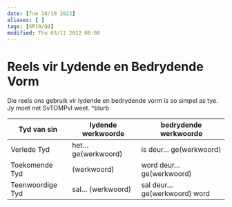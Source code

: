 ```yaml
---
date: [Tue 18/10 2022]
aliases: [ ]
tags: [GR10/Q4]
modified: Thu 03/11 2022 08:00
---
```

# Reels vir Lydende en Bedrydende Vorm
Die reels ons gebruik vir lydende en bedrydende vorm is so simpel as tye. Jy moet net SvTOMPvI weet. ^blurb

| Tyd van sin      | lydende werkwoorde | bedrydende werkwoorde   |
| ---------------- | ------------------ | ----------------------- |
| Verlede Tyd      | het… ge(werkwoord) | is deur… ge(werkwoord)  |
| Toekomende Tyd   | (werkwoord)        | word deur… ge(werkwoord) |
| Teenwoordige Tyd | sal… (werkwoord)   | sal deur… ge(werkwoord) word                    |

